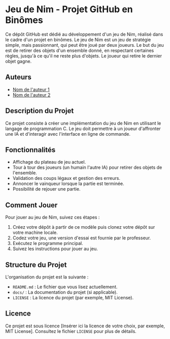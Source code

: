 # Jeu de Nim - Projet GitHub en Binômes

Ce dépôt GitHub est dédié au développement d'un jeu de Nim, réalisé dans le cadre d'un projet en binômes. Le jeu de Nim est un jeu de stratégie simple, mais passionnant, qui peut être joué par deux joueurs. Le but du jeu est de retirer des objets d'un ensemble donné, en respectant certaines règles, jusqu'à ce qu'il ne reste plus d'objets. Le joueur qui retire le dernier objet gagne.

## Auteurs

- [Nom de l'auteur 1](lien-vers-le-compte-GitHub-1)
- [Nom de l'auteur 2](lien-vers-le-compte-GitHub-2)

## Description du Projet

Ce projet consiste à créer une implémentation du jeu de Nim en utilisant le langage de programmation C. Le jeu doit permettre à un joueur d'affronter une IA et d'interagir avec l'interface en ligne de commande.

## Fonctionnalités

- Affichage du plateau de jeu actuel.
- Tour à tour des joueurs (un humain l'autre IA) pour retirer des objets de l'ensemble.
- Validation des coups légaux et gestion des erreurs.
- Annoncer le vainqueur lorsque la partie est terminée.
- Possibilité de rejouer une partie.

## Comment Jouer

Pour jouer au jeu de Nim, suivez ces étapes :

1. Créez votre dépôt à partir de ce modèle puis clonez votre dépôt sur votre machine locale.
2. Codez votre jeu, une version d'essai est fournie par le professeur.
3. Exécutez le programme principal.
4. Suivez les instructions pour jouer au jeu.

## Structure du Projet

L'organisation du projet est la suivante :

- `README.md` : Le fichier que vous lisez actuellement.
- `docs/` : La documentation du projet (si applicable).
- `LICENSE` : La licence du projet (par exemple, MIT License).

## Licence

Ce projet est sous licence [Insérer ici la licence de votre choix, par exemple, MIT License]. Consultez le fichier `LICENSE` pour plus de détails.
